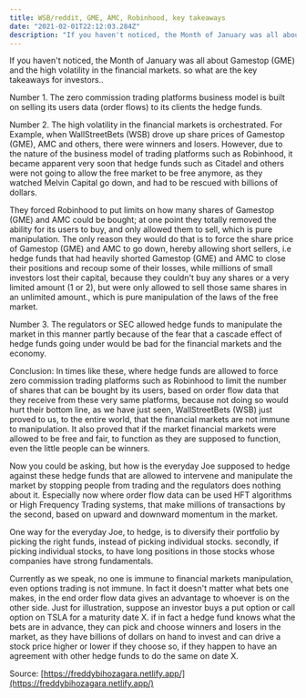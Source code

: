 ```yaml
---
title: WSB/reddit, GME, AMC, Robinhood, key takeaways
date: "2021-02-01T22:12:03.284Z"
description: "If you haven't noticed, the Month of January was all about Gamestop and the high volatility in the financial markets. so what are the key takeaways for investors.."
---
```


If you haven't noticed, the Month of January was all about Gamestop (GME) and the high volatility in the financial markets. so what are the key takeaways for investors..

Number 1.
The zero commission trading platforms business model is built on selling its users data (order flows) to its clients the hedge funds.

Number 2.
The high volatility in the financial markets is orchestrated. For Example, when WallStreetBets (WSB) drove up share prices of Gamestop (GME), AMC and others, there were winners and losers. However, due to the nature of the business model of trading platforms such as Robinhood, it became apparent very soon that hedge funds such as Citadel and others were not going to allow the free market to be free anymore, as they watched Melvin Capital go down, and had to be rescued with billions of dollars.

They forced Robinhood to put limits on how many shares of Gamestop (GME) and AMC could be bought; at one point they totally removed the ability for its users to buy, and only allowed them to sell, which is pure manipulation. The only reason they would do that is to force the share price of Gamestop (GME) and AMC to go down, hereby allowing short sellers, i.e hedge funds that had heavily shorted Gamestop (GME) and AMC to close their positions and recoup some of their losses, while millions of small investors lost their capital, because they couldn't buy any shares or a very limited amount (1 or 2), but were only allowed to sell those same shares in an unlimited amount., which is pure manipulation of the laws of the free market.

Number 3.
The regulators or SEC allowed hedge funds to manipulate the market in this manner partly because of the fear that a cascade effect of hedge funds going under would be bad for the financial markets and the economy.


Conclusion: In times like these, where hedge funds are allowed to force zero commission trading platforms such as Robinhood to limit the number of shares that can be bought by its users, based on order flow data that they receive from these very same platforms, because not doing so would hurt their bottom line, as we have just seen, WallStreetBets (WSB) just proved to us, to the entire world, that the financial markets are not immune to manipulation. It also proved that if the market financial markets were allowed to be free and fair, to function as they are supposed to function, even the little people can be winners.

Now you could be asking, but how is the everyday Joe supposed to hedge against these hedge funds that are allowed to intervene and manipulate the market by stopping people from trading and the regulators does nothing about it. Especially now where order flow data can be used HFT algorithms or High Frequency Trading systems, that make millions of transactions by the second, based on upward and downward momentum in the market.

One way for the everyday Joe, to hedge, is to diversify their portfolio by picking the right funds, instead of picking individual stocks. secondly, if picking individual stocks, to have long positions in those stocks whose companies have strong fundamentals.

Currently as we speak, no one is immune to financial markets manipulation, even options trading is not immune. In fact it doesn't matter what bets one makes, in the end order flow data gives an advantage to whoever is on the other side. Just for illustration, suppose an investor buys a put option or call option on TSLA for a maturity date X. if in fact a hedge fund knows what the bets are in advance, they can pick and choose winners and losers in the market, as they have billions of dollars on hand to invest and can drive a stock price higher or lower if they choose so, if they happen to have an agreement with other hedge funds to do the same on date X.




Source: [https://freddybihozagara.netlify.app/](https://freddybihozagara.netlify.app/)
